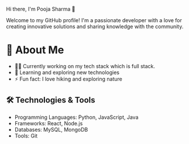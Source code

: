 Hi there, I'm Pooja Sharma 👋

Welcome to my GitHub profile! I'm a passionate developer with a love for creating innovative solutions and sharing knowledge with the community.

# 🚀 About Me

- 👨‍💻 Currently working on my tech stack which is full stack.
- 🌱 Learning and exploring new technologies
- ⚡ Fun fact: I love hiking and exploring nature

## 🛠️ Technologies & Tools

- Programming Languages: Python, JavaScript, Java
- Frameworks: React, Node.js
- Databases: MySQL, MongoDB
- Tools: Git
